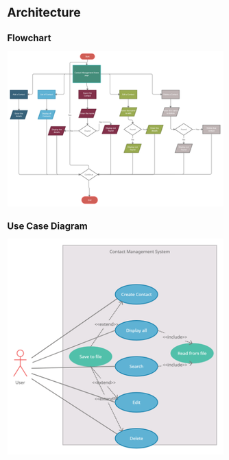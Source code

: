 # Architecture

## Flowchart
![flowchart contact management system](Flowchart.png)

## Use Case Diagram
![Use case Diagram](usecase.png)

